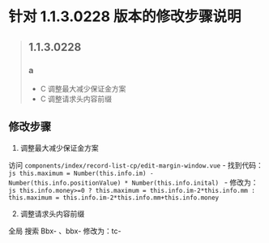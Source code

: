 # 针对 1.1.3.0228 版本的修改步骤说明

> ## 1.1.3.0228
> ### a
> - C 调整最大减少保证金方案
> - C 调整请求头内容前缀

## 修改步骤

1. 调整最大减少保证金方案 

访问 `components/index/record-list-cp/edit-margin-window.vue`
    - 找到代码：
    ```js
        this.maximum = Number(this.info.im) - Number(this.info.positionValue) * Number(this.info.inital)
    ```
    - 修改为：
    ```js
        this.info.money>=0 ? this.maximum = this.info.im-2*this.info.mm
                         : this.maximum = this.info.im-2*this.info.mm+this.info.money
    ```

2. 调整请求头内容前缀 

全局  搜索 Bbx- 、bbx-
      修改为：tc-


